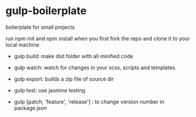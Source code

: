 # gulp-boilerplate
boilerplate for small projects

run npm init and npm install when you first fork the repo and clone it to your local machine


* gulp build: make dist folder with all minified code

* gulp watch: watch for changes in your scss, scripts and templates.

* gulp export: builds a zip file of source dir 

* gulp test: use jasmine testing

* gulp [patch, 'feature', 'release'] : to change version number in package.json
